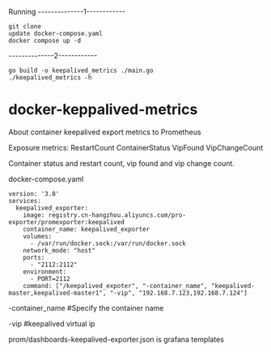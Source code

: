 Running
--------------1------------
```
git clone
update docker-compose.yaml
docker compose up -d
```
--------------2------------
```
go build -o keepalived_metrics ./main.go
./keepalived_metrics -h
```



# docker-keppalived-metrics
About container keepalived export metrics to Prometheus

Exposure metrics: RestartCount ContainerStatus VipFound VipChangeCount 

Container status and restart count, vip found and vip change count.


docker-compose.yaml
```
version: '3.8'
services:
  keepalived_exporter:
    image: registry.cn-hangzhou.aliyuncs.com/pro-exporter/promexporter:keepalived
    container_name: keepalived_exporter
    volumes:
      - /var/run/docker.sock:/var/run/docker.sock
    network_mode: "host"
    ports:
      - "2112:2112"
    environment:
      - PORT=2112
    command: ["/keepalived_expoter", "-container_name", "keepalived-master,keepalived-master1", "-vip", "192.168.7.123,192.168.7.124"]
```
-container_name #Specify the container name

-vip #keepalived virtual ip


prom/dashboards-keepalived-exporter.json is grafana templates

